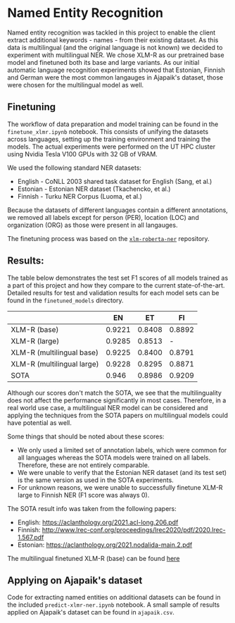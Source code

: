 # Named Entity Recognition

Named entity recognition was tackled in this project to enable the client extract additional keywords - names - from
their existing dataset. As this data is multilingual (and the original language is not known) we decided to experiment
with multilingual NER. We chose XLM-R as our pretrained base model and finetuned both its base and large variants. As
our initial automatic language recognition experiments showed that Estonian, Finnish and German were the most common
langauges in Ajapaik's dataset, those were chosen for the multilingual model as well.

## Finetuning

The workflow of data preparation and model training can be found in the `finetune_xlmr.ipynb` notebook. This consists of
unifying the datasets across languages, setting up the training environment and training the models. The actual
experiments were performed on the UT HPC cluster using Nvidia Tesla V100 GPUs with 32 GB of VRAM.

We used the following standard NER datasets:

- English - CoNLL 2003 shared task dataset for English (Sang, et al.)
- Estonian - Estonian NER dataset (Tkachencko, et al.)
- Finnish - Turku NER Corpus (Luoma, et al.)

Because the datasets of different languages contain a different annotations, we removed all labels except for person
(PER), location (LOC) and organization (ORG) as those were present in all langauges.

The finetuning process was based on the [`xlm-roberta-ner`](https://github.com/mukhal/xlm-roberta-ner) repository.

## Results:

The table below demonstrates the test set F1 scores of all models trained as a part of this project and how they compare
to the current state-of-the-art. Detailed results for test and validation results for each model sets can be found in
the `finetuned_models` directory.

|                            | EN     | ET      | FI       |
|----------------------------|--------|---------|----------|
| XLM-R (base)               | 0.9221 | 0.8408  | 0.8892   |
| XLM-R (large)              | 0.9285 | 0.8513  | -        |
| XLM-R (multilingual base)  | 0.9225 | 0.8400  | 0.8791   |
| XLM-R (multilingual large) | 0.9228 | 0.8295  | 0.8871   |
| SOTA                       | 0.946  | 0.8986  | 0.9209   |

Although our scores don't match the SOTA, we see that the multilinguality does not affect the performance significantly
in most cases. Therefore, in a real world use case, a multilingual NER model can be considered and applying the
techniques from the SOTA papers on multilingual models could have potential as well.

Some things that should be noted about these scores:

- We only used a limited set of annotation labels, which were common for all languages whereas the SOTA models were
  trained on all labels. Therefore, these are not entirely comparable.
- We were unable to verify that the Estonian NER dataset (and its test set) is the same version as used in the SOTA
  experiments.
- For unknown reasons, we were unable to successfully finetune XLM-R large to Finnish NER (F1 score was always 0).

The SOTA result info was taken from the following papers:

- English: https://aclanthology.org/2021.acl-long.206.pdf
- Finnish: http://www.lrec-conf.org/proceedings/lrec2020/pdf/2020.lrec-1.567.pdf
- Estonian: https://aclanthology.org/2021.nodalida-main.2.pdf

The multilingual finetuned XLM-R (base) can be found
[here](https://drive.google.com/file/d/1vVRnEup8AEoUEp1XehV52zkAr0BEwRry/view?usp=sharing)

## Applying on Ajapaik's dataset

Code for extracting named entities on additional datasets can be found in the included `predict-xlmr-ner.ipynb`
notebook. A small sample of results applied on Ajapaik's dataset can be found in `ajapaik.csv`.